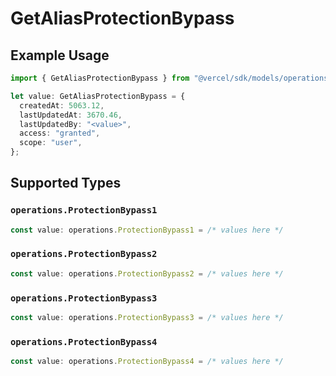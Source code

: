 # GetAliasProtectionBypass

## Example Usage

```typescript
import { GetAliasProtectionBypass } from "@vercel/sdk/models/operations/getalias.js";

let value: GetAliasProtectionBypass = {
  createdAt: 5063.12,
  lastUpdatedAt: 3670.46,
  lastUpdatedBy: "<value>",
  access: "granted",
  scope: "user",
};
```

## Supported Types

### `operations.ProtectionBypass1`

```typescript
const value: operations.ProtectionBypass1 = /* values here */
```

### `operations.ProtectionBypass2`

```typescript
const value: operations.ProtectionBypass2 = /* values here */
```

### `operations.ProtectionBypass3`

```typescript
const value: operations.ProtectionBypass3 = /* values here */
```

### `operations.ProtectionBypass4`

```typescript
const value: operations.ProtectionBypass4 = /* values here */
```


